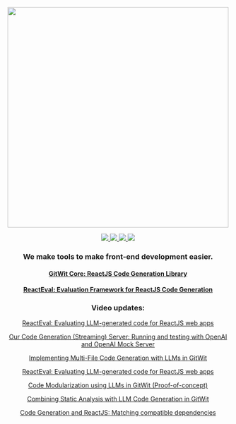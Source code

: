 <p align="center">
<img width="500" src="https://github.com/gitwitorg/.github/assets/33395784/6c66bf18-b73d-47c0-b226-a9f78598a1ce" />
</p>
<div dir="auto">
  <p align="center" dir="auto">
    <a href="https://twitter.com/gitwitdev" rel="nofollow">
        <img src="https://camo.githubusercontent.com/e0b5d90f9dbe95df41c7546e0988797b237a89362c7de520cd9a811de6f02d05/68747470733a2f2f696d672e736869656c64732e696f2f62616467652f582f547769747465722d3030303030303f7374796c653d666f722d7468652d6261646765266c6f676f3d78266c6f676f436f6c6f723d7768697465" data-canonical-src="https://img.shields.io/badge/X/Twitter-000000?style=for-the-badge&amp;logo=x&amp;logoColor=white" style="max-width: 100%;">
    </a>
    <a href="https://www.linkedin.com/company/gitwitdev/" rel="nofollow">
        <img src="https://camo.githubusercontent.com/591c02e8ff595d43e0b35b1b29aed639a7154b959cd8f8c854b9e176d885b094/68747470733a2f2f696d672e736869656c64732e696f2f62616467652f4c696e6b6564496e2d3030373742353f7374796c653d666f722d7468652d6261646765266c6f676f3d6c696e6b6564696e266c6f676f436f6c6f723d7768697465" data-canonical-src="https://img.shields.io/badge/LinkedIn-0077B5?style=for-the-badge&amp;logo=linkedin&amp;logoColor=white" style="max-width: 100%;">
    </a>
    <a href="https://discord.gitwit.dev/" rel="nofollow">
        <img src="https://camo.githubusercontent.com/930f7883dc43ea38dc8674fdbde77875993b0cdd011318fb4268dfb3f3bcb185/68747470733a2f2f696d672e736869656c64732e696f2f62616467652f446973636f72642d3538363546323f7374796c653d666f722d7468652d6261646765266c6f676f3d646973636f7264266c6f676f436f6c6f723d7768697465" data-canonical-src="https://img.shields.io/badge/Discord-5865F2?style=for-the-badge&amp;logo=discord&amp;logoColor=white" style="max-width: 100%;">
    </a>
    <a href="https://www.youtube.com/@gitwitdev" rel="nofollow">
        <img src="https://camo.githubusercontent.com/c4cccdb78776ae4782fbbfae4c58f3d2dfecdaa13af37791db4c6ddfc1044b26/68747470733a2f2f696d672e736869656c64732e696f2f62616467652f596f75547562652d4646303030303f7374796c653d666f722d7468652d6261646765266c6f676f3d796f7574756265266c6f676f436f6c6f723d7768697465" data-canonical-src="https://img.shields.io/badge/YouTube-FF0000?style=for-the-badge&amp;logo=youtube&amp;logoColor=white" style="max-width: 100%;">
    </a>
  </p>
</div>
<h3 align="center">
  We make tools to make front-end development easier.
</h3>
<h4 align="center"><a href="https://github.com/gitwitorg/gitwit-server">GitWit Core: ReactJS Code Generation Library</a></h4>
<h4 align="center"><a href="https://github.com/gitwitorg/react-eval">ReactEval: Evaluation Framework for ReactJS Code Generation</a></h4>
<h3 align="center">Video updates:</h3>
<p align="center"><a href="https://www.youtube.com/watch?v=tMVqY0igi6Q">ReactEval: Evaluating LLM-generated code for ReactJS web apps</a>
<p align="center"><a href="https://www.youtube.com/watch?v=-7wfs2hJE7M">Our Code Generation (Streaming) Server: Running and testing with OpenAI and OpenAI Mock Server</a>
<p align="center"><a href="https://www.youtube.com/watch?v=INx3V0xIcu8">Implementing Multi-File Code Generation with LLMs in GitWit
</a>
<p align="center"><a href="https://www.youtube.com/watch?v=tMVqY0igi6Q">ReactEval: Evaluating LLM-generated code for ReactJS web apps</a>
<p align="center"><a href="https://www.youtube.com/watch?v=PX5jEpjKhIw">Code Modularization using LLMs in GitWit (Proof-of-concept)
</a>
<p align="center"><a href="https://www.youtube.com/watch?v=i4iJd1mLUrk">Combining Static Analysis with LLM Code Generation in GitWit
</a>
<p align="center"><a href="https://www.youtube.com/watch?v=0ePzeh34CxI">Code Generation and ReactJS: Matching compatible dependencies</a>
</p>
